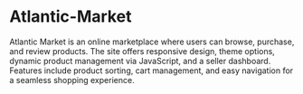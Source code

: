 # Atlantic-Market
Atlantic Market is an online marketplace where users can browse, purchase, and review products. The site offers responsive design, theme options, dynamic product management via JavaScript, and a seller dashboard. Features include product sorting, cart management, and easy navigation for a seamless shopping experience.
